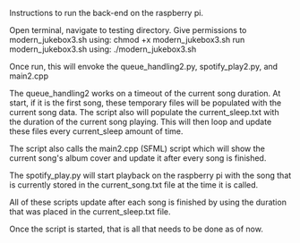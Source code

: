 Instructions to run the back-end on the raspberry pi.

Open terminal, navigate to testing directory.
Give permissions to modern_jukebox3.sh using: chmod +x modern_jukebox3.sh
run modern_jukebox3.sh using: ./modern_jukebox3.sh

Once run, this will envoke the queue_handling2.py, spotify_play2.py, and main2.cpp 

The queue_handling2 works on a timeout of the current song duration. At start, if it is the first song, these temporary files will be populated with the current song data. 
The script also will populate the current_sleep.txt with the duration of the current song playing. This will then loop and update these files every current_sleep amount of time.

The script also calls the main2.cpp (SFML) script which will show the current song's album cover and update it after every song is finished.

The spotify_play.py will start playback on the raspberry pi with the song that is currently stored in the current_song.txt file at the time it is called. 

All of these scripts update after each song is finished by using the duration that was placed in the current_sleep.txt file. 

Once the script is started, that is all that needs to be done as of now. 
